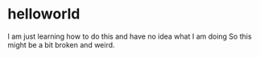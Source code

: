 # helloworld
I am just learning how to do this
and have no idea what I am doing
So this might be a bit broken and weird.
